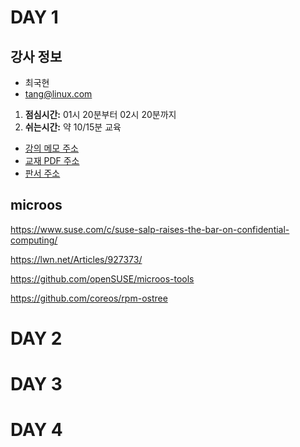 # DAY 1

강사 정보
---
- 최국현
- tang@linux.com

1. __점심시간:__ 01시 20분부터 02시 20분까지
2. __쉬는시간:__ 약 10/15분 교육

- [강의 메모 주소](https://github.com/tangt64/training_memos/blob/main/opensource-101/RHEL2OpenSuSE-101/20240116-memo.md)
- [교재 PDF 주소](https://github.com/tangt64/training_memos/blob/main/opensource-101/RHEL2OpenSuSE-101/%EC%88%98%EC%84%B8-%EB%A6%AC%EB%88%85%EC%8A%A4-%EB%A7%88%EC%9D%B4%EA%B7%B8%EB%A0%88%EC%9D%B4%EC%85%98.pdf)
- [판서 주소](https://wbd.ms/share/v2/aHR0cHM6Ly93aGl0ZWJvYXJkLm1pY3Jvc29mdC5jb20vYXBpL3YxLjAvd2hpdGVib2FyZHMvcmVkZWVtL2MxYjNmMDg5ZmRiYjRjMzFhMGMwMDJlNjA4MmYxOWVmX0JCQTcxNzYyLTEyRTAtNDJFMS1CMzI0LTVCMTMxRjQyNEUzRF9hNDkyYmI3NC00YmQ0LTRmMjktYTI2MS04MzY1OGVjMGMzMTQ=)

## microos

https://www.suse.com/c/suse-salp-raises-the-bar-on-confidential-computing/

https://lwn.net/Articles/927373/

https://github.com/openSUSE/microos-tools

https://github.com/coreos/rpm-ostree


# DAY 2
# DAY 3
# DAY 4